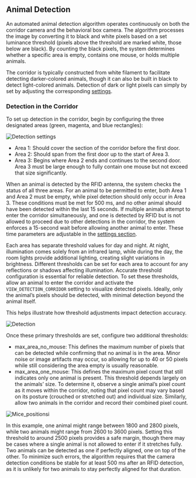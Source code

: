 ## Animal Detection

An automated animal detection algorithm operates continuously on both the corridor camera and the behavioral box camera. The algorithm processes the image by converting it to black and white pixels based on a set luminance threshold (pixels above the threshold are marked white, those below are black). By counting the black pixels, the system determines whether a specific area is empty, contains one mouse, or holds multiple animals.

The corridor is typically constructed from white filament to facilitate detecting darker-colored animals, though it can also be built in black to detect light-colored animals. Detection of dark or light pixels can simply by set by adjusting the corresponding [settings][SETTINGS].



### Detection in the Corridor

To set up detection in the corridor, begin by configuring the three designated areas (green, magenta, and blue rectangles):

![Detection settings](../_static/detection_settings.png)


- Area 1: Should cover the section of the corridor before the first door.
- Area 2: Should span from the first door up to the start of Area 3.
- Area 3: Begins where Area 2 ends and continues to the second door. Area 3 must be large enough to fully contain one mouse but not exceed that size significantly.

When an animal is detected by the RFID antenna, the system checks the status of all three areas. For an animal to be permitted to enter, both Area 1 and Area 2 must be empty, while pixel detection should only occur in Area 3. These conditions must be met for 500 ms, and no other animal should have been detected within the last 15 seconds. If multiple animals attempt to enter the corridor simultaneously, and one is detected by RFID but is not allowed to proceed due to other detections in the corridor, the system enforces a 15-second wait before allowing another animal to enter. These time parameters are adjustable in the [settings section][SETTINGS].

Each area has separate threshold values for day and night. At night, illumination comes solely from an infrared lamp, while during the day, the room lights provide additional lighting, creating slight variations in brightness. Different thresholds can be set for each area to account for any reflections or shadows affecting illumination. Accurate threshold configuration is essential for reliable detection.
To set these thresholds, allow an animal to enter the corridor and activate the `VIEW_DETECTION_CORRIDOR` setting to visualize detected pixels. Ideally, only the animal’s pixels should be detected, with minimal detection beyond the animal itself.

This helps illustrate how threshold adjustments impact detection accuracy.

![Detection](../_static/detection.png)

Once these primary thresholds are set, configure two additional thresholds:
- max_area_no_mouse: This defines the maximum number of pixels that can be detected while confirming that no animal is in the area. Minor noise or image artifacts may occur, so allowing for up to 40 or 50 pixels while still considering the area empty is usually reasonable.
- max_area_one_mouse: This defines the maximum pixel count that still indicates only one animal is present. This threshold depends largely on the animals’ size. To determine it, observe a single animal’s pixel count as it moves within the corridor, noting that pixel count may vary based on its posture (crouched or stretched out) and individual size. Similarly, allow two animals in the corridor and record their combined pixel count.

![Mice_positionsi](../_static/mice_positions.png)

In this example, one animal might range between 1800 and 2800 pixels, while two animals might range from 2600 to 3600 pixels. Setting this threshold to around 2500 pixels provides a safe margin, though there may be cases where a single animal is not allowed to enter if it stretches fully. Two animals can be detected as one if perfectly aligned, one on top of the other. To minimize such errors, the algorithm requires that the camera detection conditions be stable for at least 500 ms after an RFID detection, as it is unlikely for two animals to stay perfectly aligned for that duration.


[SETTINGS]: /user_guide/GUI.md#settings
